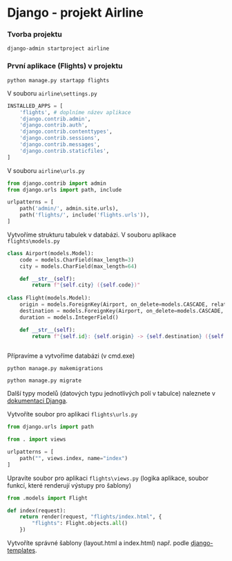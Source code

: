 # Django - projekt Airline

### Tvorba projektu

```
django-admin startproject airline
```

### První aplikace (Flights) v projektu

```
python manage.py startapp flights
```

V souboru `airline\settings.py`

```python
INSTALLED_APPS = [
    'flights', # doplníme název aplikace
    'django.contrib.admin',
    'django.contrib.auth',
    'django.contrib.contenttypes',
    'django.contrib.sessions',
    'django.contrib.messages',
    'django.contrib.staticfiles',
]
```

V souboru `airline\urls.py`

```python
from django.contrib import admin
from django.urls import path, include

urlpatterns = [
    path('admin/', admin.site.urls),
    path('flights/', include('flights.urls')),
]
```

Vytvoříme strukturu tabulek v databázi. V souboru aplikace `flights\models.py`

```python
class Airport(models.Model):
    code = models.CharField(max_length=3)
    city = models.CharField(max_length=64)

    def __str__(self):
        return f"{self.city} ({self.code})"
    
class Flight(models.Model):
    origin = models.ForeignKey(Airport, on_delete=models.CASCADE, related_name="departures")
    destination = models.ForeignKey(Airport, on_delete=models.CASCADE, related_name="arrivals")
    duration = models.IntegerField()

    def __str__(self):
        return f"{self.id}: {self.origin} -> {self.destination} ({self.duration})"
    
```

Přípravíme a vytvoříme databázi (v cmd.exe)

```
python manage.py makemigrations
```

```
python manage.py migrate
```

Další typy modelů (datových typu jednotlivých polí v tabulce) naleznete v [dokumentaci Djanga](https://docs.djangoproject.com/en/5.0/ref/models/fields/).

Vytvoříte soubor pro aplikaci `flights\urls.py`

```python
from django.urls import path 

from . import views

urlpatterns = [
    path("", views.index, name="index")
]
```

Upravíte soubor pro aplikaci `flights\views.py` (logika aplikace, soubor funkcí, které renderují výstupy pro šablony)

```python
from .models import Flight

def index(request):
    return render(request, "flights/index.html", {
        "flights": Flight.objects.all()
    })
```

Vytvoříte správné šablony (layout.html a index.html) např. podle [django-templates](django-templates.md).





